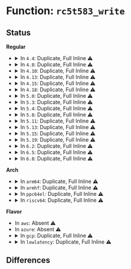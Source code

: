 # Function: <code>rc5t583_write</code>

## Status
<b>Regular</b>
<ul>
<li>
<details>
<summary>In <code>4.4</code>: Duplicate, Full Inline ⚠️</summary>

**Collision:** Static Duplication

**Inline:** Full

**Transformation:** False

**Instances:**

```
In drivers/mfd/rc5t583.c (ffffffff81594fdb)
Location: include/linux/mfd/rc5t583.h:337
Inline: True
Inline callers:
  - drivers/mfd/rc5t583.c:rc5t583_ext_power_req_config
  - drivers/mfd/rc5t583.c:rc5t583_ext_power_req_config
  - drivers/mfd/rc5t583.c:rc5t583_i2c_probe
  - drivers/mfd/rc5t583.c:rc5t583_i2c_probe
  - drivers/mfd/rc5t583.c:rc5t583_i2c_probe
```
```
In drivers/mfd/rc5t583-irq.c (ffffffff815955e0)
Location: include/linux/mfd/rc5t583.h:337
Inline: True
Inline callers:
  - drivers/mfd/rc5t583-irq.c:rc5t583_irq
  - drivers/mfd/rc5t583-irq.c:rc5t583_irq_sync_unlock
  - drivers/mfd/rc5t583-irq.c:rc5t583_irq_sync_unlock
  - drivers/mfd/rc5t583-irq.c:rc5t583_irq_sync_unlock
  - drivers/mfd/rc5t583-irq.c:rc5t583_irq_init
  - drivers/mfd/rc5t583-irq.c:rc5t583_irq_init
  - drivers/mfd/rc5t583-irq.c:rc5t583_irq_init
  - drivers/mfd/rc5t583-irq.c:rc5t583_irq_init
```
</details>
</li>
<li>
<details>
<summary>In <code>4.8</code>: Duplicate, Full Inline ⚠️</summary>

**Collision:** Static Duplication

**Inline:** Full

**Transformation:** False

**Instances:**

```
In drivers/mfd/rc5t583.c (ffffffff815ea00c)
Location: include/linux/mfd/rc5t583.h:338
Inline: True
Inline callers:
  - drivers/mfd/rc5t583.c:rc5t583_i2c_probe
  - drivers/mfd/rc5t583.c:rc5t583_i2c_probe
  - drivers/mfd/rc5t583.c:rc5t583_i2c_probe
  - drivers/mfd/rc5t583.c:rc5t583_ext_power_req_config
  - drivers/mfd/rc5t583.c:rc5t583_ext_power_req_config
```
```
In drivers/mfd/rc5t583-irq.c (ffffffff815ea751)
Location: include/linux/mfd/rc5t583.h:338
Inline: True
Inline callers:
  - drivers/mfd/rc5t583-irq.c:rc5t583_irq_init
  - drivers/mfd/rc5t583-irq.c:rc5t583_irq_init
  - drivers/mfd/rc5t583-irq.c:rc5t583_irq_init
  - drivers/mfd/rc5t583-irq.c:rc5t583_irq_init
  - drivers/mfd/rc5t583-irq.c:rc5t583_irq
  - drivers/mfd/rc5t583-irq.c:rc5t583_irq_sync_unlock
  - drivers/mfd/rc5t583-irq.c:rc5t583_irq_sync_unlock
  - drivers/mfd/rc5t583-irq.c:rc5t583_irq_sync_unlock
```
</details>
</li>
<li>
<details>
<summary>In <code>4.10</code>: Duplicate, Full Inline ⚠️</summary>

**Collision:** Static Duplication

**Inline:** Full

**Transformation:** False

**Instances:**

```
In drivers/mfd/rc5t583.c (ffffffff81616e1c)
Location: include/linux/mfd/rc5t583.h:338
Inline: True
Inline callers:
  - drivers/mfd/rc5t583.c:rc5t583_i2c_probe
  - drivers/mfd/rc5t583.c:rc5t583_i2c_probe
  - drivers/mfd/rc5t583.c:rc5t583_i2c_probe
  - drivers/mfd/rc5t583.c:rc5t583_ext_power_req_config
  - drivers/mfd/rc5t583.c:rc5t583_ext_power_req_config
```
```
In drivers/mfd/rc5t583-irq.c (ffffffff81617561)
Location: include/linux/mfd/rc5t583.h:338
Inline: True
Inline callers:
  - drivers/mfd/rc5t583-irq.c:rc5t583_irq_init
  - drivers/mfd/rc5t583-irq.c:rc5t583_irq_init
  - drivers/mfd/rc5t583-irq.c:rc5t583_irq_init
  - drivers/mfd/rc5t583-irq.c:rc5t583_irq_init
  - drivers/mfd/rc5t583-irq.c:rc5t583_irq
  - drivers/mfd/rc5t583-irq.c:rc5t583_irq_sync_unlock
  - drivers/mfd/rc5t583-irq.c:rc5t583_irq_sync_unlock
  - drivers/mfd/rc5t583-irq.c:rc5t583_irq_sync_unlock
```
</details>
</li>
<li>
<details>
<summary>In <code>4.13</code>: Duplicate, Full Inline ⚠️</summary>

**Collision:** Static Duplication

**Inline:** Full

**Transformation:** False

**Instances:**

```
In drivers/mfd/rc5t583.c (ffffffff8162ad1c)
Location: include/linux/mfd/rc5t583.h:338
Inline: True
Inline callers:
  - drivers/mfd/rc5t583.c:rc5t583_i2c_probe
  - drivers/mfd/rc5t583.c:rc5t583_i2c_probe
  - drivers/mfd/rc5t583.c:rc5t583_i2c_probe
```
```
In drivers/mfd/rc5t583-irq.c (ffffffff8162b441)
Location: include/linux/mfd/rc5t583.h:338
Inline: True
Inline callers:
  - drivers/mfd/rc5t583-irq.c:rc5t583_irq_init
  - drivers/mfd/rc5t583-irq.c:rc5t583_irq_init
  - drivers/mfd/rc5t583-irq.c:rc5t583_irq_init
  - drivers/mfd/rc5t583-irq.c:rc5t583_irq_init
  - drivers/mfd/rc5t583-irq.c:rc5t583_irq
  - drivers/mfd/rc5t583-irq.c:rc5t583_irq_sync_unlock
  - drivers/mfd/rc5t583-irq.c:rc5t583_irq_sync_unlock
  - drivers/mfd/rc5t583-irq.c:rc5t583_irq_sync_unlock
```
</details>
</li>
<li>
<details>
<summary>In <code>4.15</code>: Duplicate, Full Inline ⚠️</summary>

**Collision:** Static Duplication

**Inline:** Full

**Transformation:** False

**Instances:**

```
In drivers/mfd/rc5t583.c (ffffffff8169365c)
Location: include/linux/mfd/rc5t583.h:338
Inline: True
Inline callers:
  - drivers/mfd/rc5t583.c:rc5t583_i2c_probe
  - drivers/mfd/rc5t583.c:rc5t583_i2c_probe
  - drivers/mfd/rc5t583.c:rc5t583_i2c_probe
```
```
In drivers/mfd/rc5t583-irq.c (ffffffff81693d81)
Location: include/linux/mfd/rc5t583.h:338
Inline: True
Inline callers:
  - drivers/mfd/rc5t583-irq.c:rc5t583_irq_init
  - drivers/mfd/rc5t583-irq.c:rc5t583_irq_init
  - drivers/mfd/rc5t583-irq.c:rc5t583_irq_init
  - drivers/mfd/rc5t583-irq.c:rc5t583_irq_init
  - drivers/mfd/rc5t583-irq.c:rc5t583_irq
  - drivers/mfd/rc5t583-irq.c:rc5t583_irq_sync_unlock
  - drivers/mfd/rc5t583-irq.c:rc5t583_irq_sync_unlock
  - drivers/mfd/rc5t583-irq.c:rc5t583_irq_sync_unlock
```
</details>
</li>
<li>
<details>
<summary>In <code>4.18</code>: Duplicate, Full Inline ⚠️</summary>

**Collision:** Static Duplication

**Inline:** Full

**Transformation:** False

**Instances:**

```
In drivers/mfd/rc5t583.c (ffffffff816cf785)
Location: include/linux/mfd/rc5t583.h:338
Inline: True
Inline callers:
  - drivers/mfd/rc5t583.c:rc5t583_i2c_probe
  - drivers/mfd/rc5t583.c:rc5t583_i2c_probe
  - drivers/mfd/rc5t583.c:rc5t583_i2c_probe
  - drivers/mfd/rc5t583.c:rc5t583_ext_power_req_config
  - drivers/mfd/rc5t583.c:rc5t583_ext_power_req_config
```
```
In drivers/mfd/rc5t583-irq.c (ffffffff816cfed1)
Location: include/linux/mfd/rc5t583.h:338
Inline: True
Inline callers:
  - drivers/mfd/rc5t583-irq.c:rc5t583_irq_init
  - drivers/mfd/rc5t583-irq.c:rc5t583_irq_init
  - drivers/mfd/rc5t583-irq.c:rc5t583_irq_init
  - drivers/mfd/rc5t583-irq.c:rc5t583_irq_init
  - drivers/mfd/rc5t583-irq.c:rc5t583_irq
  - drivers/mfd/rc5t583-irq.c:rc5t583_irq_sync_unlock
  - drivers/mfd/rc5t583-irq.c:rc5t583_irq_sync_unlock
  - drivers/mfd/rc5t583-irq.c:rc5t583_irq_sync_unlock
```
</details>
</li>
<li>
<details>
<summary>In <code>5.0</code>: Duplicate, Full Inline ⚠️</summary>

**Collision:** Static Duplication

**Inline:** Full

**Transformation:** False

**Instances:**

```
In drivers/mfd/rc5t583.c (ffffffff816f0da5)
Location: include/linux/mfd/rc5t583.h:338
Inline: True
Inline callers:
  - drivers/mfd/rc5t583.c:rc5t583_i2c_probe
  - drivers/mfd/rc5t583.c:rc5t583_i2c_probe
  - drivers/mfd/rc5t583.c:rc5t583_i2c_probe
  - drivers/mfd/rc5t583.c:rc5t583_ext_power_req_config
  - drivers/mfd/rc5t583.c:rc5t583_ext_power_req_config
```
```
In drivers/mfd/rc5t583-irq.c (ffffffff816f14f1)
Location: include/linux/mfd/rc5t583.h:338
Inline: True
Inline callers:
  - drivers/mfd/rc5t583-irq.c:rc5t583_irq_init
  - drivers/mfd/rc5t583-irq.c:rc5t583_irq_init
  - drivers/mfd/rc5t583-irq.c:rc5t583_irq_init
  - drivers/mfd/rc5t583-irq.c:rc5t583_irq_init
  - drivers/mfd/rc5t583-irq.c:rc5t583_irq
  - drivers/mfd/rc5t583-irq.c:rc5t583_irq_sync_unlock
  - drivers/mfd/rc5t583-irq.c:rc5t583_irq_sync_unlock
  - drivers/mfd/rc5t583-irq.c:rc5t583_irq_sync_unlock
```
</details>
</li>
<li>
<details>
<summary>In <code>5.3</code>: Duplicate, Full Inline ⚠️</summary>

**Collision:** Static Duplication

**Inline:** Full

**Transformation:** False

**Instances:**

```
In drivers/mfd/rc5t583.c (ffffffff8172a405)
Location: include/linux/mfd/rc5t583.h:326
Inline: True
Inline callers:
  - drivers/mfd/rc5t583.c:rc5t583_i2c_probe
  - drivers/mfd/rc5t583.c:rc5t583_i2c_probe
  - drivers/mfd/rc5t583.c:rc5t583_i2c_probe
  - drivers/mfd/rc5t583.c:rc5t583_ext_power_req_config
  - drivers/mfd/rc5t583.c:rc5t583_ext_power_req_config
```
```
In drivers/mfd/rc5t583-irq.c (ffffffff8172aac0)
Location: include/linux/mfd/rc5t583.h:326
Inline: True
Inline callers:
  - drivers/mfd/rc5t583-irq.c:rc5t583_irq_init
  - drivers/mfd/rc5t583-irq.c:rc5t583_irq_init
  - drivers/mfd/rc5t583-irq.c:rc5t583_irq_init
  - drivers/mfd/rc5t583-irq.c:rc5t583_irq_init
  - drivers/mfd/rc5t583-irq.c:rc5t583_irq
  - drivers/mfd/rc5t583-irq.c:rc5t583_irq_sync_unlock
  - drivers/mfd/rc5t583-irq.c:rc5t583_irq_sync_unlock
  - drivers/mfd/rc5t583-irq.c:rc5t583_irq_sync_unlock
```
</details>
</li>
<li>
<details>
<summary>In <code>5.4</code>: Duplicate, Full Inline ⚠️</summary>

**Collision:** Static Duplication

**Inline:** Full

**Transformation:** False

**Instances:**

```
In drivers/mfd/rc5t583.c (ffffffff8174e605)
Location: include/linux/mfd/rc5t583.h:326
Inline: True
Inline callers:
  - drivers/mfd/rc5t583.c:rc5t583_i2c_probe
  - drivers/mfd/rc5t583.c:rc5t583_i2c_probe
  - drivers/mfd/rc5t583.c:rc5t583_i2c_probe
  - drivers/mfd/rc5t583.c:rc5t583_ext_power_req_config
  - drivers/mfd/rc5t583.c:rc5t583_ext_power_req_config
```
```
In drivers/mfd/rc5t583-irq.c (ffffffff8174ecc0)
Location: include/linux/mfd/rc5t583.h:326
Inline: True
Inline callers:
  - drivers/mfd/rc5t583-irq.c:rc5t583_irq_init
  - drivers/mfd/rc5t583-irq.c:rc5t583_irq_init
  - drivers/mfd/rc5t583-irq.c:rc5t583_irq_init
  - drivers/mfd/rc5t583-irq.c:rc5t583_irq_init
  - drivers/mfd/rc5t583-irq.c:rc5t583_irq
  - drivers/mfd/rc5t583-irq.c:rc5t583_irq_sync_unlock
  - drivers/mfd/rc5t583-irq.c:rc5t583_irq_sync_unlock
  - drivers/mfd/rc5t583-irq.c:rc5t583_irq_sync_unlock
```
</details>
</li>
<li>
<details>
<summary>In <code>5.8</code>: Duplicate, Full Inline ⚠️</summary>

**Collision:** Static Duplication

**Inline:** Full

**Transformation:** False

**Instances:**

```
In drivers/mfd/rc5t583.c (ffffffff8180caf2)
Location: include/linux/mfd/rc5t583.h:326
Inline: True
```
```
In drivers/mfd/rc5t583-irq.c (ffffffff8180d370)
Location: include/linux/mfd/rc5t583.h:326
Inline: True
Inline callers:
  - drivers/mfd/rc5t583-irq.c:rc5t583_irq_init
  - drivers/mfd/rc5t583-irq.c:rc5t583_irq_init
  - drivers/mfd/rc5t583-irq.c:rc5t583_irq_init
  - drivers/mfd/rc5t583-irq.c:rc5t583_irq_init
  - drivers/mfd/rc5t583-irq.c:rc5t583_irq
  - drivers/mfd/rc5t583-irq.c:rc5t583_irq_sync_unlock
  - drivers/mfd/rc5t583-irq.c:rc5t583_irq_sync_unlock
  - drivers/mfd/rc5t583-irq.c:rc5t583_irq_sync_unlock
```
</details>
</li>
<li>
<details>
<summary>In <code>5.11</code>: Duplicate, Full Inline ⚠️</summary>

**Collision:** Static Duplication

**Inline:** Full

**Transformation:** False

**Instances:**

```
In drivers/mfd/rc5t583.c (ffffffff8181bc02)
Location: include/linux/mfd/rc5t583.h:326
Inline: True
```
```
In drivers/mfd/rc5t583-irq.c (ffffffff8181c300)
Location: include/linux/mfd/rc5t583.h:326
Inline: True
Inline callers:
  - drivers/mfd/rc5t583-irq.c:rc5t583_irq_init
  - drivers/mfd/rc5t583-irq.c:rc5t583_irq_init
  - drivers/mfd/rc5t583-irq.c:rc5t583_irq_init
  - drivers/mfd/rc5t583-irq.c:rc5t583_irq_init
  - drivers/mfd/rc5t583-irq.c:rc5t583_irq
  - drivers/mfd/rc5t583-irq.c:rc5t583_irq_sync_unlock
  - drivers/mfd/rc5t583-irq.c:rc5t583_irq_sync_unlock
  - drivers/mfd/rc5t583-irq.c:rc5t583_irq_sync_unlock
```
</details>
</li>
<li>
<details>
<summary>In <code>5.13</code>: Duplicate, Full Inline ⚠️</summary>

**Collision:** Static Duplication

**Inline:** Full

**Transformation:** False

**Instances:**

```
In drivers/mfd/rc5t583.c (ffffffff817ff0e9)
Location: include/linux/mfd/rc5t583.h:326
Inline: True
Inline callers:
  - drivers/mfd/rc5t583.c:rc5t583_i2c_probe
  - drivers/mfd/rc5t583.c:rc5t583_i2c_probe
  - drivers/mfd/rc5t583.c:rc5t583_i2c_probe
```
```
In drivers/mfd/rc5t583-irq.c (ffffffff817ff6c0)
Location: include/linux/mfd/rc5t583.h:326
Inline: True
Inline callers:
  - drivers/mfd/rc5t583-irq.c:rc5t583_irq_init
  - drivers/mfd/rc5t583-irq.c:rc5t583_irq_init
  - drivers/mfd/rc5t583-irq.c:rc5t583_irq_init
  - drivers/mfd/rc5t583-irq.c:rc5t583_irq_init
  - drivers/mfd/rc5t583-irq.c:rc5t583_irq
  - drivers/mfd/rc5t583-irq.c:rc5t583_irq_sync_unlock
  - drivers/mfd/rc5t583-irq.c:rc5t583_irq_sync_unlock
  - drivers/mfd/rc5t583-irq.c:rc5t583_irq_sync_unlock
```
</details>
</li>
<li>
<details>
<summary>In <code>5.15</code>: Duplicate, Full Inline ⚠️</summary>

**Collision:** Static Duplication

**Inline:** Full

**Transformation:** False

**Instances:**

```
In drivers/mfd/rc5t583.c (ffffffff81888ef7)
Location: include/linux/mfd/rc5t583.h:326
Inline: True
Inline callers:
  - drivers/mfd/rc5t583.c:rc5t583_i2c_probe
  - drivers/mfd/rc5t583.c:rc5t583_i2c_probe
  - drivers/mfd/rc5t583.c:rc5t583_i2c_probe
```
```
In drivers/mfd/rc5t583-irq.c (ffffffff81889dbd)
Location: include/linux/mfd/rc5t583.h:326
Inline: True
Inline callers:
  - drivers/mfd/rc5t583-irq.c:rc5t583_irq_init
  - drivers/mfd/rc5t583-irq.c:rc5t583_irq_init
  - drivers/mfd/rc5t583-irq.c:rc5t583_irq_init
  - drivers/mfd/rc5t583-irq.c:rc5t583_irq_init
  - drivers/mfd/rc5t583-irq.c:rc5t583_irq
  - drivers/mfd/rc5t583-irq.c:rc5t583_irq_sync_unlock
  - drivers/mfd/rc5t583-irq.c:rc5t583_irq_sync_unlock
  - drivers/mfd/rc5t583-irq.c:rc5t583_irq_sync_unlock
```
</details>
</li>
<li>
<details>
<summary>In <code>5.19</code>: Duplicate, Full Inline ⚠️</summary>

**Collision:** Static Duplication

**Inline:** Full

**Transformation:** False

**Instances:**

```
In drivers/mfd/rc5t583.c (ffffffff819d2197)
Location: include/linux/mfd/rc5t583.h:326
Inline: True
Inline callers:
  - drivers/mfd/rc5t583.c:rc5t583_i2c_probe
  - drivers/mfd/rc5t583.c:rc5t583_i2c_probe
  - drivers/mfd/rc5t583.c:rc5t583_i2c_probe
```
```
In drivers/mfd/rc5t583-irq.c (ffffffff819d306c)
Location: include/linux/mfd/rc5t583.h:326
Inline: True
Inline callers:
  - drivers/mfd/rc5t583-irq.c:rc5t583_irq_init
  - drivers/mfd/rc5t583-irq.c:rc5t583_irq_init
  - drivers/mfd/rc5t583-irq.c:rc5t583_irq_init
  - drivers/mfd/rc5t583-irq.c:rc5t583_irq_init
  - drivers/mfd/rc5t583-irq.c:rc5t583_irq
  - drivers/mfd/rc5t583-irq.c:rc5t583_irq_sync_unlock
  - drivers/mfd/rc5t583-irq.c:rc5t583_irq_sync_unlock
  - drivers/mfd/rc5t583-irq.c:rc5t583_irq_sync_unlock
```
</details>
</li>
<li>
<details>
<summary>In <code>6.2</code>: Duplicate, Full Inline ⚠️</summary>

**Collision:** Static Duplication

**Inline:** Full

**Transformation:** False

**Instances:**

```
In drivers/mfd/rc5t583.c (ffffffff81b4c2a7)
Location: include/linux/mfd/rc5t583.h:326
Inline: True
Inline callers:
  - drivers/mfd/rc5t583.c:rc5t583_i2c_probe
  - drivers/mfd/rc5t583.c:rc5t583_i2c_probe
  - drivers/mfd/rc5t583.c:rc5t583_i2c_probe
```
```
In drivers/mfd/rc5t583-irq.c (ffffffff81b4d418)
Location: include/linux/mfd/rc5t583.h:326
Inline: True
Inline callers:
  - drivers/mfd/rc5t583-irq.c:rc5t583_irq_init
  - drivers/mfd/rc5t583-irq.c:rc5t583_irq_init
  - drivers/mfd/rc5t583-irq.c:rc5t583_irq_init
  - drivers/mfd/rc5t583-irq.c:rc5t583_irq_init
  - drivers/mfd/rc5t583-irq.c:rc5t583_irq
  - drivers/mfd/rc5t583-irq.c:rc5t583_irq_sync_unlock
  - drivers/mfd/rc5t583-irq.c:rc5t583_irq_sync_unlock
  - drivers/mfd/rc5t583-irq.c:rc5t583_irq_sync_unlock
```
</details>
</li>
<li>
<details>
<summary>In <code>6.5</code>: Duplicate, Full Inline ⚠️</summary>

**Collision:** Static Duplication

**Inline:** Full

**Transformation:** False

**Instances:**

```
In drivers/mfd/rc5t583.c (ffffffff81b9f6f7)
Location: include/linux/mfd/rc5t583.h:326
Inline: True
Inline callers:
  - drivers/mfd/rc5t583.c:rc5t583_i2c_probe
  - drivers/mfd/rc5t583.c:rc5t583_i2c_probe
  - drivers/mfd/rc5t583.c:rc5t583_i2c_probe
```
```
In drivers/mfd/rc5t583-irq.c (ffffffff81ba0888)
Location: include/linux/mfd/rc5t583.h:326
Inline: True
Inline callers:
  - drivers/mfd/rc5t583-irq.c:rc5t583_irq_init
  - drivers/mfd/rc5t583-irq.c:rc5t583_irq_init
  - drivers/mfd/rc5t583-irq.c:rc5t583_irq_init
  - drivers/mfd/rc5t583-irq.c:rc5t583_irq_init
  - drivers/mfd/rc5t583-irq.c:rc5t583_irq
  - drivers/mfd/rc5t583-irq.c:rc5t583_irq_sync_unlock
  - drivers/mfd/rc5t583-irq.c:rc5t583_irq_sync_unlock
  - drivers/mfd/rc5t583-irq.c:rc5t583_irq_sync_unlock
```
</details>
</li>
<li>
<details>
<summary>In <code>6.8</code>: Duplicate, Full Inline ⚠️</summary>

**Collision:** Static Duplication

**Inline:** Full

**Transformation:** False

**Instances:**

```
In drivers/mfd/rc5t583.c (ffffffff81bf3857)
Location: include/linux/mfd/rc5t583.h:326
Inline: True
Inline callers:
  - drivers/mfd/rc5t583.c:rc5t583_i2c_probe
  - drivers/mfd/rc5t583.c:rc5t583_i2c_probe
  - drivers/mfd/rc5t583.c:rc5t583_i2c_probe
```
```
In drivers/mfd/rc5t583-irq.c (ffffffff81bf49e8)
Location: include/linux/mfd/rc5t583.h:326
Inline: True
Inline callers:
  - drivers/mfd/rc5t583-irq.c:rc5t583_irq_init
  - drivers/mfd/rc5t583-irq.c:rc5t583_irq_init
  - drivers/mfd/rc5t583-irq.c:rc5t583_irq_init
  - drivers/mfd/rc5t583-irq.c:rc5t583_irq_init
  - drivers/mfd/rc5t583-irq.c:rc5t583_irq
  - drivers/mfd/rc5t583-irq.c:rc5t583_irq_sync_unlock
  - drivers/mfd/rc5t583-irq.c:rc5t583_irq_sync_unlock
  - drivers/mfd/rc5t583-irq.c:rc5t583_irq_sync_unlock
```
</details>
</li>
</ul>
<b>Arch</b>
<ul>
<li>
<details>
<summary>In <code>arm64</code>: Duplicate, Full Inline ⚠️</summary>

**Collision:** Static Duplication

**Inline:** Full

**Transformation:** False

**Instances:**

```
In drivers/mfd/rc5t583.c (ffff80001094d5b0)
Location: include/linux/mfd/rc5t583.h:326
Inline: True
Inline callers:
  - drivers/mfd/rc5t583.c:rc5t583_i2c_probe
  - drivers/mfd/rc5t583.c:rc5t583_i2c_probe
  - drivers/mfd/rc5t583.c:rc5t583_i2c_probe
  - drivers/mfd/rc5t583.c:rc5t583_ext_power_req_config
  - drivers/mfd/rc5t583.c:rc5t583_ext_power_req_config
```
```
In drivers/mfd/rc5t583-irq.c (ffff80001094ddd4)
Location: include/linux/mfd/rc5t583.h:326
Inline: True
Inline callers:
  - drivers/mfd/rc5t583-irq.c:rc5t583_irq_init
  - drivers/mfd/rc5t583-irq.c:rc5t583_irq_init
  - drivers/mfd/rc5t583-irq.c:rc5t583_irq_init
  - drivers/mfd/rc5t583-irq.c:rc5t583_irq_init
  - drivers/mfd/rc5t583-irq.c:rc5t583_irq
  - drivers/mfd/rc5t583-irq.c:rc5t583_irq_sync_unlock
  - drivers/mfd/rc5t583-irq.c:rc5t583_irq_sync_unlock
  - drivers/mfd/rc5t583-irq.c:rc5t583_irq_sync_unlock
```
</details>
</li>
<li>
<details>
<summary>In <code>armhf</code>: Duplicate, Full Inline ⚠️</summary>

**Collision:** Static Duplication

**Inline:** Full

**Transformation:** False

**Instances:**

```
In drivers/mfd/rc5t583.c (c0a373e4)
Location: include/linux/mfd/rc5t583.h:326
Inline: True
Inline callers:
  - drivers/mfd/rc5t583.c:rc5t583_i2c_probe
  - drivers/mfd/rc5t583.c:rc5t583_i2c_probe
  - drivers/mfd/rc5t583.c:rc5t583_i2c_probe
  - drivers/mfd/rc5t583.c:rc5t583_ext_power_req_config
  - drivers/mfd/rc5t583.c:rc5t583_ext_power_req_config
```
```
In drivers/mfd/rc5t583-irq.c (c0a37e48)
Location: include/linux/mfd/rc5t583.h:326
Inline: True
Inline callers:
  - drivers/mfd/rc5t583-irq.c:rc5t583_irq_init
  - drivers/mfd/rc5t583-irq.c:rc5t583_irq_init
  - drivers/mfd/rc5t583-irq.c:rc5t583_irq_init
  - drivers/mfd/rc5t583-irq.c:rc5t583_irq_init
  - drivers/mfd/rc5t583-irq.c:rc5t583_irq
  - drivers/mfd/rc5t583-irq.c:rc5t583_irq_sync_unlock
  - drivers/mfd/rc5t583-irq.c:rc5t583_irq_sync_unlock
  - drivers/mfd/rc5t583-irq.c:rc5t583_irq_sync_unlock
```
</details>
</li>
<li>
<details>
<summary>In <code>ppc64el</code>: Duplicate, Full Inline ⚠️</summary>

**Collision:** Static Duplication

**Inline:** Full

**Transformation:** False

**Instances:**

```
In drivers/mfd/rc5t583.c (c0000000009f9ab8)
Location: include/linux/mfd/rc5t583.h:326
Inline: True
Inline callers:
  - drivers/mfd/rc5t583.c:rc5t583_i2c_probe
  - drivers/mfd/rc5t583.c:rc5t583_i2c_probe
  - drivers/mfd/rc5t583.c:rc5t583_i2c_probe
  - drivers/mfd/rc5t583.c:rc5t583_ext_power_req_config
  - drivers/mfd/rc5t583.c:rc5t583_ext_power_req_config
```
```
In drivers/mfd/rc5t583-irq.c (c0000000009fa4e0)
Location: include/linux/mfd/rc5t583.h:326
Inline: True
Inline callers:
  - drivers/mfd/rc5t583-irq.c:rc5t583_irq_init
  - drivers/mfd/rc5t583-irq.c:rc5t583_irq_init
  - drivers/mfd/rc5t583-irq.c:rc5t583_irq_init
  - drivers/mfd/rc5t583-irq.c:rc5t583_irq_init
  - drivers/mfd/rc5t583-irq.c:rc5t583_irq
  - drivers/mfd/rc5t583-irq.c:rc5t583_irq_sync_unlock
  - drivers/mfd/rc5t583-irq.c:rc5t583_irq_sync_unlock
  - drivers/mfd/rc5t583-irq.c:rc5t583_irq_sync_unlock
```
</details>
</li>
<li>
<details>
<summary>In <code>riscv64</code>: Duplicate, Full Inline ⚠️</summary>

**Collision:** Static Duplication

**Inline:** Full

**Transformation:** False

**Instances:**

```
In drivers/mfd/rc5t583.c (ffffffe0005be6dc)
Location: include/linux/mfd/rc5t583.h:326
Inline: True
Inline callers:
  - drivers/mfd/rc5t583.c:rc5t583_i2c_probe
  - drivers/mfd/rc5t583.c:rc5t583_i2c_probe
  - drivers/mfd/rc5t583.c:rc5t583_i2c_probe
  - drivers/mfd/rc5t583.c:rc5t583_ext_power_req_config
  - drivers/mfd/rc5t583.c:rc5t583_ext_power_req_config
```
```
In drivers/mfd/rc5t583-irq.c (ffffffe0005bedca)
Location: include/linux/mfd/rc5t583.h:326
Inline: True
Inline callers:
  - drivers/mfd/rc5t583-irq.c:rc5t583_irq_init
  - drivers/mfd/rc5t583-irq.c:rc5t583_irq_init
  - drivers/mfd/rc5t583-irq.c:rc5t583_irq_init
  - drivers/mfd/rc5t583-irq.c:rc5t583_irq_init
  - drivers/mfd/rc5t583-irq.c:rc5t583_irq
  - drivers/mfd/rc5t583-irq.c:rc5t583_irq_sync_unlock
  - drivers/mfd/rc5t583-irq.c:rc5t583_irq_sync_unlock
  - drivers/mfd/rc5t583-irq.c:rc5t583_irq_sync_unlock
```
</details>
</li>
</ul>
<b>Flavor</b>
<ul>
<li>
In <code>aws</code>: Absent ⚠️
</li>
<li>
In <code>azure</code>: Absent ⚠️
</li>
<li>
<details>
<summary>In <code>gcp</code>: Duplicate, Full Inline ⚠️</summary>

**Collision:** Static Duplication

**Inline:** Full

**Transformation:** False

**Instances:**

```
In drivers/mfd/rc5t583.c (ffffffff81741ac5)
Location: include/linux/mfd/rc5t583.h:326
Inline: True
Inline callers:
  - drivers/mfd/rc5t583.c:rc5t583_i2c_probe
  - drivers/mfd/rc5t583.c:rc5t583_i2c_probe
  - drivers/mfd/rc5t583.c:rc5t583_i2c_probe
  - drivers/mfd/rc5t583.c:rc5t583_ext_power_req_config
  - drivers/mfd/rc5t583.c:rc5t583_ext_power_req_config
```
```
In drivers/mfd/rc5t583-irq.c (ffffffff81742180)
Location: include/linux/mfd/rc5t583.h:326
Inline: True
Inline callers:
  - drivers/mfd/rc5t583-irq.c:rc5t583_irq_init
  - drivers/mfd/rc5t583-irq.c:rc5t583_irq_init
  - drivers/mfd/rc5t583-irq.c:rc5t583_irq_init
  - drivers/mfd/rc5t583-irq.c:rc5t583_irq_init
  - drivers/mfd/rc5t583-irq.c:rc5t583_irq
  - drivers/mfd/rc5t583-irq.c:rc5t583_irq_sync_unlock
  - drivers/mfd/rc5t583-irq.c:rc5t583_irq_sync_unlock
  - drivers/mfd/rc5t583-irq.c:rc5t583_irq_sync_unlock
```
</details>
</li>
<li>
<details>
<summary>In <code>lowlatency</code>: Duplicate, Full Inline ⚠️</summary>

**Collision:** Static Duplication

**Inline:** Full

**Transformation:** False

**Instances:**

```
In drivers/mfd/rc5t583.c (ffffffff8175cf05)
Location: include/linux/mfd/rc5t583.h:326
Inline: True
Inline callers:
  - drivers/mfd/rc5t583.c:rc5t583_i2c_probe
  - drivers/mfd/rc5t583.c:rc5t583_i2c_probe
  - drivers/mfd/rc5t583.c:rc5t583_i2c_probe
  - drivers/mfd/rc5t583.c:rc5t583_ext_power_req_config
  - drivers/mfd/rc5t583.c:rc5t583_ext_power_req_config
```
```
In drivers/mfd/rc5t583-irq.c (ffffffff8175d5c0)
Location: include/linux/mfd/rc5t583.h:326
Inline: True
Inline callers:
  - drivers/mfd/rc5t583-irq.c:rc5t583_irq_init
  - drivers/mfd/rc5t583-irq.c:rc5t583_irq_init
  - drivers/mfd/rc5t583-irq.c:rc5t583_irq_init
  - drivers/mfd/rc5t583-irq.c:rc5t583_irq_init
  - drivers/mfd/rc5t583-irq.c:rc5t583_irq
  - drivers/mfd/rc5t583-irq.c:rc5t583_irq_sync_unlock
  - drivers/mfd/rc5t583-irq.c:rc5t583_irq_sync_unlock
  - drivers/mfd/rc5t583-irq.c:rc5t583_irq_sync_unlock
```
</details>
</li>
</ul>

## Differences
